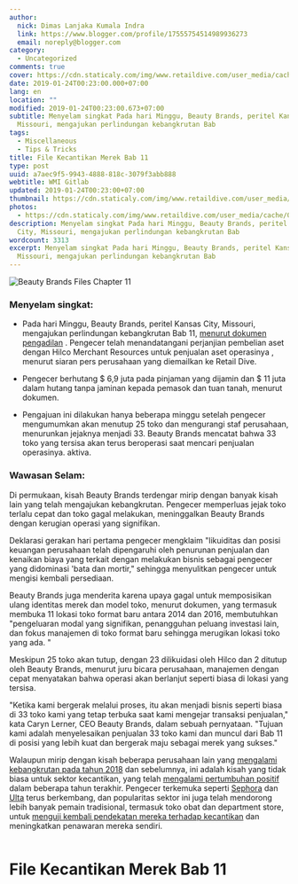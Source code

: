 ```yaml
---
author:
  nick: Dimas Lanjaka Kumala Indra
  link: https://www.blogger.com/profile/17555754514989936273
  email: noreply@blogger.com
category:
  - Uncategorized
comments: true
cover: https://cdn.staticaly.com/img/www.retaildive.com/user_media/cache/02/f5/02f54d770dbf6913804ebf03a2a537c4.jpg
date: 2019-01-24T00:23:00.000+07:00
lang: en
location: ""
modified: 2019-01-24T00:23:00.673+07:00
subtitle: Menyelam singkat Pada hari Minggu, Beauty Brands, peritel Kansas City,
  Missouri, mengajukan perlindungan kebangkrutan Bab
tags:
  - Miscellaneous
  - Tips & Tricks
title: File Kecantikan Merek Bab 11
type: post
uuid: a7aec9f5-9943-4888-818c-3079f3abb888
webtitle: WMI Gitlab
updated: 2019-01-24T00:23:00+07:00
thumbnail: https://cdn.staticaly.com/img/www.retaildive.com/user_media/cache/02/f5/02f54d770dbf6913804ebf03a2a537c4.jpg
photos:
  - https://cdn.staticaly.com/img/www.retaildive.com/user_media/cache/02/f5/02f54d770dbf6913804ebf03a2a537c4.jpg
description: Menyelam singkat Pada hari Minggu, Beauty Brands, peritel Kansas
  City, Missouri, mengajukan perlindungan kebangkrutan Bab
wordcount: 3313
excerpt: Menyelam singkat Pada hari Minggu, Beauty Brands, peritel Kansas City,
  Missouri, mengajukan perlindungan kebangkrutan Bab
---
```


<div>  <img src="https://cdn.staticaly.com/img/www.retaildive.com/user_media/cache/02/f5/02f54d770dbf6913804ebf03a2a537c4.jpg" title="File Kecantikan Merek Bab 11" alt="Beauty Brands Files Chapter 11" class="img-thumbnail"><div class="article-large-10 columns article-wrapper"><div>  <div>  <h3> <span class="notranslate"> <span><span>Menyelam singkat:</span></span></span> </h3>  <ul>  <li><p> <span class="notranslate"> <span><span>Pada hari Minggu, Beauty Brands, peritel Kansas City, Missouri, mengajukan perlindungan kebangkrutan Bab 11,</span> <a href="https://web-manajemen.blogspot.com/p/search.html?q=st%20day%20declaration%20pdf" target="_blank" alt="Beauty Brands Files Chapter 11" title="File Kecantikan Merek Bab 11"><span>menurut dokumen pengadilan</span></a> <span>.</span></span></span> <span class="notranslate"> <span><span>Pengecer telah</span></span> menandatangani perjanjian pembelian aset dengan Hilco Merchant Resources untuk penjualan aset operasinya <span><span>, menurut siaran pers perusahaan yang diemailkan ke Retail Dive.</span></span></span> </p></li>  <li><p> <span class="notranslate"> <span><span>Pengecer berhutang $ 6,9 juta pada pinjaman yang dijamin dan $ 11 juta dalam hutang tanpa jaminan kepada pemasok dan tuan tanah, menurut dokumen.</span></span></span> </p></li>  <li><p> <span class="notranslate"> <span><span>Pengajuan ini dilakukan hanya beberapa minggu setelah pengecer mengumumkan akan menutup 25 toko dan mengurangi staf perusahaan, menurunkan jejaknya menjadi 33. Beauty Brands mencatat bahwa 33 toko yang tersisa akan terus beroperasi saat mencari penjualan operasinya. aktiva.</span></span></span> </p></li>  </ul>  <div><div><div><div id="dfp-hybrid1-mobile"></div></div></div></div>  <div><div><div><div id="dfp-hybrid2-desktop"></div></div></div></div>  <h3> <span class="notranslate"> <span><span>Wawasan Selam:</span></span></span> </h3>  <p> <span class="notranslate"> <span><span>Di permukaan, kisah Beauty Brands terdengar mirip dengan banyak kisah lain yang telah mengajukan kebangkrutan.</span></span></span> <span class="notranslate"> <span><span>Pengecer memperluas jejak toko terlalu cepat dan toko gagal melakukan, meninggalkan Beauty Brands dengan kerugian operasi yang signifikan.</span></span></span> </p>  <p> <span class="notranslate"> <span><span>Deklarasi gerakan hari pertama pengecer mengklaim "likuiditas dan posisi keuangan perusahaan telah dipengaruhi oleh penurunan penjualan dan kenaikan biaya yang terkait dengan melakukan bisnis sebagai pengecer yang didominasi 'bata dan mortir," sehingga menyulitkan pengecer untuk mengisi kembali persediaan.</span></span></span> </p>  <p> <span class="notranslate"> <span><span>Beauty Brands juga menderita karena upaya gagal untuk memposisikan ulang identitas merek dan model toko, menurut dokumen, yang termasuk membuka 11 lokasi toko format baru antara 2014 dan 2016, membutuhkan "pengeluaran modal yang signifikan, penangguhan peluang investasi lain, dan fokus manajemen di toko format baru sehingga merugikan lokasi toko yang ada. "</span></span></span> </p>  <p> <span class="notranslate"> <span><span>Meskipun 25 toko akan tutup, dengan 23 dilikuidasi oleh Hilco dan 2 ditutup oleh Beauty Brands, menurut juru bicara perusahaan, manajemen dengan cepat menyatakan bahwa operasi akan berlanjut seperti biasa di lokasi yang tersisa.</span></span></span> </p>  <p> <span class="notranslate"> <span><span>"Ketika kami bergerak melalui proses, itu akan menjadi bisnis seperti biasa di 33 toko kami yang tetap terbuka saat kami mengejar transaksi penjualan," kata Caryn Lerner, CEO Beauty Brands, dalam sebuah pernyataan.</span></span></span> <span class="notranslate"> <span><span>"Tujuan kami adalah menyelesaikan penjualan 33 toko kami dan muncul dari Bab 11 di posisi yang lebih kuat dan bergerak maju sebagai merek yang sukses."</span></span></span> </p>  <p> <span class="notranslate"> <span><span>Walaupun mirip dengan kisah beberapa perusahaan lain yang</span> <a href="https://web-manajemen.blogspot.com/p/search.html?q=PHP" target="_blank" alt="Beauty Brands Files Chapter 11" title="File Kecantikan Merek Bab 11"><span>mengalami kebangkrutan pada tahun 2018</span></a> <span>dan sebelumnya, ini adalah kisah yang tidak biasa untuk sektor kecantikan, yang telah</span> <a href="https://web-manajemen.blogspot.com/p/search.html?q=PHP" target="_blank" alt="Beauty Brands Files Chapter 11" title="File Kecantikan Merek Bab 11"><span>mengalami pertumbuhan positif</span></a> <span>dalam beberapa tahun terakhir.</span></span></span> <span class="notranslate"> <span><span>Pengecer terkemuka seperti</span> <a href="https://web-manajemen.blogspot.com/p/search.html?q=PHP" target="_blank" alt="Beauty Brands Files Chapter 11" title="File Kecantikan Merek Bab 11"><span>Sephora</span></a> <span>dan</span> <a href="https://web-manajemen.blogspot.com/p/search.html?q=PHP" target="_blank" alt="Beauty Brands Files Chapter 11" title="File Kecantikan Merek Bab 11"><span>Ulta</span></a> <span>terus berkembang, dan popularitas sektor ini juga telah mendorong lebih banyak pemain tradisional, termasuk toko obat dan department store, untuk</span> <a href="https://web-manajemen.blogspot.com/p/search.html?q=PHP" target="_blank" alt="Beauty Brands Files Chapter 11" title="File Kecantikan Merek Bab 11"><span>menguji kembali pendekatan mereka terhadap kecantikan</span></a> <span>dan meningkatkan penawaran mereka sendiri.</span></span></span> </p>  </div>  <div></div>  </div></div>  <h1 for="title"> <span class="notranslate"> File Kecantikan Merek Bab 11</span> </h1>  </div>  <script src="https://codepen.io/dimaslanjaka/pen/aQRrbR.js"></script>